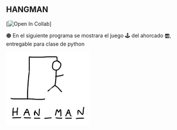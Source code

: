 ## HANGMAN

[![Open In Collab](https://colab.research.google.com/drive/1K6rwpsKouGecOLoL8-WAszSjxDJ3r9Ak)] 

:orange_circle: En el siguiente programa se mostrara el juego :joystick: del ahorcado :ab:, entregable para clase de python


![img](./img.jpg)
